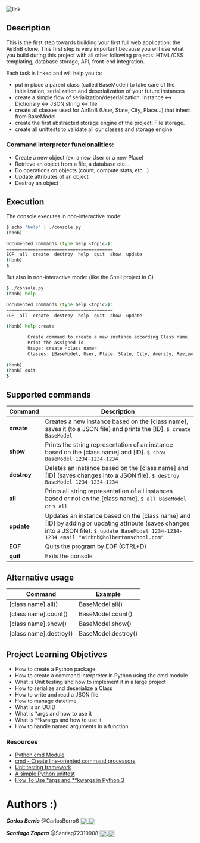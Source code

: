 ![link](https://i.imgur.com/X8EA2Zv.png)

## Description
This is the first step towards building your first full web application: the AirBnB clone. This first step is very important because you will use what you build during this project with all other following projects: HTML/CSS templating, database storage, API, front-end integration.

Each task is linked and will help you to:

* put in place a parent class (called BaseModel) to take care of the initialization, serialization and deserialization of your future instances
* create a simple flow of serialization/deserialization: Instance <-> Dictionary <-> JSON string <-> file
* create all classes used for AirBnB (User, State, City, Place…) that inherit from BaseModel
* create the first abstracted storage engine of the project: File storage.
* create all unittests to validate all our classes and storage engine

### Command interpreter funcionalities:
* Create a new object (ex: a new User or a new Place)
* Retrieve an object from a file, a database etc…
* Do operations on objects (count, compute stats, etc…)
* Update attributes of an object
* Destroy an object

## Execution
The console executes in non-interactive mode:
```bash
$ echo "help" | ./console.py
(hbnb)

Documented commands (type help <topic>):
========================================
EOF  all  create  destroy  help  quit  show  update
(hbnb) 
$
```
But also in non-interactive mode: (like the Shell project in C)

```bash
$ ./console.py
(hbnb) help

Documented commands (type help <topic>):
========================================
EOF  all  create  destroy  help  quit  show  update

(hbnb) help create

        Create command to create a new instance according Class name.
        Print the assigned id.
        Usage: create <class name>
        Classes: [BaseModel, User, Place, State, City, Amenity, Review]
        
(hbnb) 
(hbnb) quit
$
```
## Supported commands
|Command| Description |
|--|--|
| **create** | Creates a new instance based on the [class name], saves it (to a JSON file) and prints the [ID]. `$ create BaseModel` |
| **show** | Prints the string representation of an instance based on the [class name] and [ID]. `$ show BaseModel 1234-1234-1234` |
| **destroy** | Deletes an instance based on the [class name] and [ID] (saves changes into a JSON file). `$ destroy BaseModel 1234-1234-1234` |
| **all** | Prints all string representation of all instances based or not on the [class name]. `$ all BaseModel` or `$ all` | 
| **update** | Updates an instance based on the [class name] and [ID] by adding or updating attribute (saves changes into a JSON file). `$ update BaseModel 1234-1234-1234 email "airbnb@holbertonschool.com"`|
| **EOF** | Quits the program by EOF (CTRL+D) |
| **quit** | Exits the console |


## Alternative usage
|Command| Example |
|--|--|
|[class name].all()| BaseModel.all() |
|[class name].count()| BaseModel.count() |
|[class name].show()| BaseModel.show() |
|[class name].destroy()| BaseModel.destroy() |

## Project Learning Objetives
* How to create a Python package
* How to create a command interpreter in Python using the cmd module
* What is Unit testing and how to implement it in a large project
* How to serialize and deserialize a Class
* How to write and read a JSON file
* How to manage datetime
* What is an UUID
* What is *args and how to use it
* What is **kwargs and how to use it
* How to handle named arguments in a function

### Resources
* [Python cmd Module](https://docs.python.org/3.4/library/cmd.html)
* [cmd - Create line-oriented command processors](https://pymotw.com/2/cmd/)
* [Unit testing framework](https://docs.python.org/3.4/library/unittest.html#module-unittest)
* [A simple Python unittest](https://www.pythonsheets.com/notes/python-tests.html)
* [How To Use *args and **kwargs in Python 3](https://www.digitalocean.com/community/tutorials/how-to-use-args-and-kwargs-in-python-3)

# Authors :)

***Carlos Berrio*** @CarlosBerro6
 <a href="https://twitter.com/CarlosBerro6" rel= "nofollow"> <img width="18px" align="center"
src="https://raw.githubusercontent.com/rahulbanerjee26/githubAboutMeGenerator/main/icons/twitter.svg" style="max-width: 100%;"> <a href="https://github.com/carlosberrio"> <img width="18px" align="center" src="https://raw.githubusercontent.com/rahulbanerjee26/githubAboutMeGenerator/main/icons/github.svg" style="max-width: 100%;"></a>

***Santiago Zapata*** @Santiag72319908 <a href="https://twitter.com/Santiag72319908" rel= "nofollow"> <img width="18px" align="center"
src="https://raw.githubusercontent.com/rahulbanerjee26/githubAboutMeGenerator/main/icons/twitter.svg" style="max-width: 100%;"> <a href="https://github.com/Santiago23z"> <img width="18px" align="center" src="https://raw.githubusercontent.com/rahulbanerjee26/githubAboutMeGenerator/main/icons/github.svg" style="max-width: 100%;"></a>
